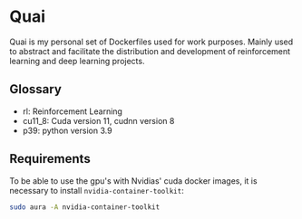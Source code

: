# Quai

Quai is my personal set of Dockerfiles used for work purposes. Mainly used to abstract and facilitate the distribution and development of reinforcement learning and deep learning projects.

## Glossary
- rl: Reinforcement Learning
- cu11_8: Cuda version 11, cudnn version 8
- p39: python version 3.9

## Requirements
To be able to use the gpu's with Nvidias' cuda docker images, it is necessary to install `nvidia-container-toolkit`:

```bash
sudo aura -A nvidia-container-toolkit
```